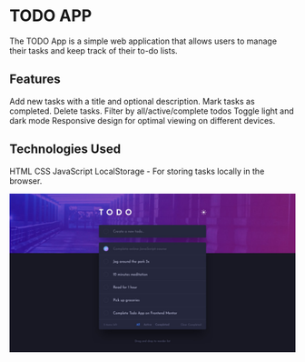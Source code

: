 # TODO APP

The TODO App is a simple web application that allows users to manage their tasks and keep track of their to-do lists.

## Features

Add new tasks with a title and optional description.
Mark tasks as completed.
Delete tasks.
Filter by all/active/complete todos
Toggle light and dark mode
Responsive design for optimal viewing on different devices.


## Technologies Used

HTML
CSS
JavaScript
LocalStorage - For storing tasks locally in the browser.

![Todo app img](/asesst/img/desktop-design-dark.jpg)
